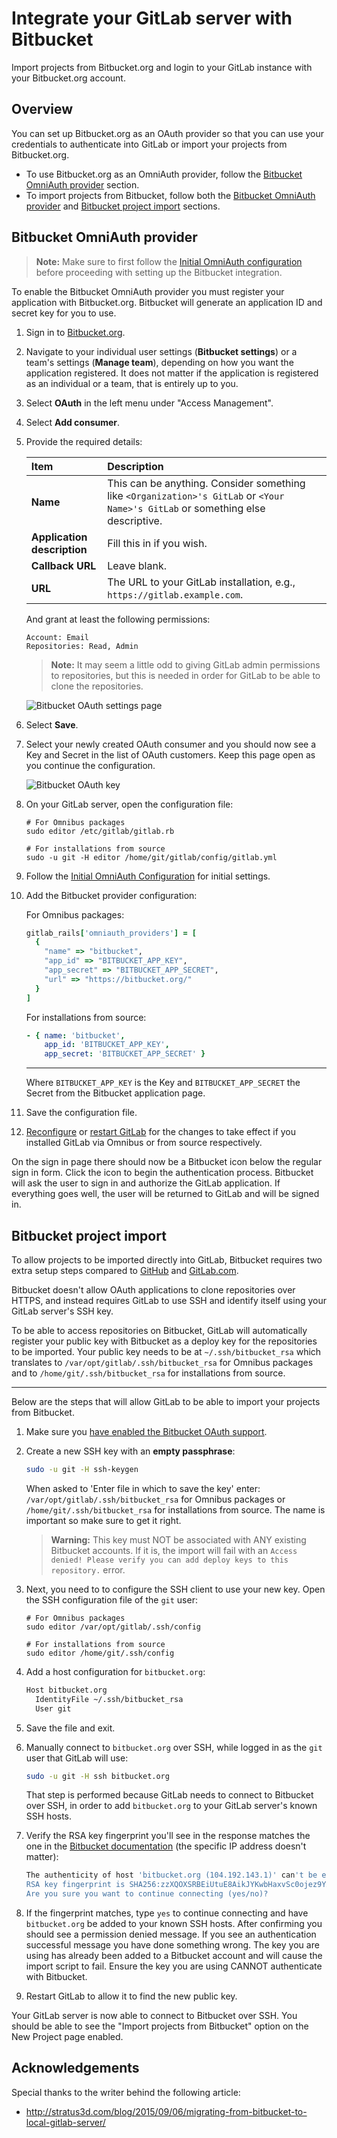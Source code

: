 # Integrate your GitLab server with Bitbucket

Import projects from Bitbucket.org and login to your GitLab instance with your
Bitbucket.org account.

## Overview

You can set up Bitbucket.org as an OAuth provider so that you can use your
credentials to authenticate into GitLab or import your projects from
Bitbucket.org.

- To use Bitbucket.org as an OmniAuth provider, follow the [Bitbucket OmniAuth
  provider](#bitbucket-omniauth-provider) section.
- To import projects from Bitbucket, follow both the
  [Bitbucket OmniAuth provider](#bitbucket-omniauth-provider) and
  [Bitbucket project import](#bitbucket-project-import) sections.

## Bitbucket OmniAuth provider

> **Note:**
Make sure to first follow the [Initial OmniAuth configuration][init-oauth]
before proceeding with setting up the Bitbucket integration.

To enable the Bitbucket OmniAuth provider you must register your application
with Bitbucket.org. Bitbucket will generate an application ID and secret key for
you to use.

1.  Sign in to [Bitbucket.org](https://bitbucket.org).
1.  Navigate to your individual user settings (**Bitbucket settings**) or a team's
    settings (**Manage team**), depending on how you want the application registered.
    It does not matter if the application is registered as an individual or a
    team, that is entirely up to you.
1.  Select **OAuth** in the left menu under "Access Management".
1.  Select **Add consumer**.
1.  Provide the required details:

    | Item | Description |
    | :--- | :---------- |
    | **Name** | This can be anything. Consider something like `<Organization>'s GitLab` or `<Your Name>'s GitLab` or something else descriptive. |
    | **Application description** | Fill this in if you wish. |
    | **Callback URL** | Leave blank. |
    | **URL** | The URL to your GitLab installation, e.g., `https://gitlab.example.com`. |

    And grant at least the following permissions:

    ```
    Account: Email
    Repositories: Read, Admin
    ```

    >**Note:**
    It may seem a little odd to giving GitLab admin permissions to repositories,
    but this is needed in order for GitLab to be able to clone the repositories.

    ![Bitbucket OAuth settings page](img/bitbucket_oauth_settings_page.png)

1.  Select **Save**.
1.  Select your newly created OAuth consumer and you should now see a Key and
    Secret in the list of OAuth customers. Keep this page open as you continue
    the configuration.

      ![Bitbucket OAuth key](img/bitbucket_oauth_keys.png)

1.  On your GitLab server, open the configuration file:

    ```
    # For Omnibus packages
    sudo editor /etc/gitlab/gitlab.rb

    # For installations from source
    sudo -u git -H editor /home/git/gitlab/config/gitlab.yml
    ```

1.  Follow the [Initial OmniAuth Configuration](omniauth.md#initial-omniauth-configuration)
    for initial settings.
1.  Add the Bitbucket provider configuration:

    For Omnibus packages:

    ```ruby
    gitlab_rails['omniauth_providers'] = [
      {
        "name" => "bitbucket",
        "app_id" => "BITBUCKET_APP_KEY",
        "app_secret" => "BITBUCKET_APP_SECRET",
        "url" => "https://bitbucket.org/"
      }
    ]
    ```

    For installations from source:

    ```yaml
    - { name: 'bitbucket',
        app_id: 'BITBUCKET_APP_KEY',
        app_secret: 'BITBUCKET_APP_SECRET' }
    ```

    ---

    Where `BITBUCKET_APP_KEY` is the Key and `BITBUCKET_APP_SECRET` the Secret
    from the Bitbucket application page.

1.  Save the configuration file.
1.  [Reconfigure][] or [restart GitLab][] for the changes to take effect if you
    installed GitLab via Omnibus or from source respectively.

On the sign in page there should now be a Bitbucket icon below the regular sign
in form. Click the icon to begin the authentication process. Bitbucket will ask
the user to sign in and authorize the GitLab application. If everything goes
well, the user will be returned to GitLab and will be signed in.

## Bitbucket project import

To allow projects to be imported directly into GitLab, Bitbucket requires two
extra setup steps compared to [GitHub](github.md) and [GitLab.com](gitlab.md).

Bitbucket doesn't allow OAuth applications to clone repositories over HTTPS, and
instead requires GitLab to use SSH and identify itself using your GitLab
server's SSH key.

To be able to access repositories on Bitbucket, GitLab will automatically
register your public key with Bitbucket as a deploy key for the repositories to
be imported. Your public key needs to be at `~/.ssh/bitbucket_rsa` which
translates to `/var/opt/gitlab/.ssh/bitbucket_rsa` for Omnibus packages and to
`/home/git/.ssh/bitbucket_rsa` for installations from source.

---

Below are the steps that will allow GitLab to be able to import your projects
from Bitbucket.

1. Make sure you [have enabled the Bitbucket OAuth support](#bitbucket-omniauth-provider).
1. Create a new SSH key with an **empty passphrase**:

    ```sh
    sudo -u git -H ssh-keygen
    ```

    When asked to 'Enter file in which to save the key' enter:
    `/var/opt/gitlab/.ssh/bitbucket_rsa` for Omnibus packages or
    `/home/git/.ssh/bitbucket_rsa` for installations from source. The name is
    important so make sure to get it right.

    > **Warning:**
    This key must NOT be associated with ANY existing Bitbucket accounts. If it
    is, the import will fail with an `Access denied! Please verify you can add
    deploy keys to this repository.` error.

1. Next, you need to to configure the SSH client to use your new key. Open the
   SSH configuration file of the `git` user:

    ```
    # For Omnibus packages
    sudo editor /var/opt/gitlab/.ssh/config

    # For installations from source
    sudo editor /home/git/.ssh/config
    ```

1. Add a host configuration for `bitbucket.org`:

    ```sh
    Host bitbucket.org
      IdentityFile ~/.ssh/bitbucket_rsa
      User git
    ```

1. Save the file and exit.
1. Manually connect to `bitbucket.org` over SSH, while logged in as the `git`
   user that GitLab will use:

    ```sh
    sudo -u git -H ssh bitbucket.org
    ```

    That step is performed because GitLab needs to connect to Bitbucket over SSH,
    in order to add `bitbucket.org` to your GitLab server's known SSH hosts.

1.  Verify the RSA key fingerprint you'll see in the response matches the one
    in the [Bitbucket documentation][bitbucket-docs] (the specific IP address
    doesn't matter):

    ```sh
    The authenticity of host 'bitbucket.org (104.192.143.1)' can't be established.
    RSA key fingerprint is SHA256:zzXQOXSRBEiUtuE8AikJYKwbHaxvSc0ojez9YXaGp1A.
    Are you sure you want to continue connecting (yes/no)?
    ```

1. If the fingerprint matches, type `yes` to continue connecting and have
   `bitbucket.org` be added to your known SSH hosts. After confirming you should
   see a permission denied message. If you see an authentication successful
   message you have done something wrong. The key you are using has already been
   added to a Bitbucket account and will cause the import script to fail. Ensure
   the key you are using CANNOT authenticate with Bitbucket.
1. Restart GitLab to allow it to find the new public key.

Your GitLab server is now able to connect to Bitbucket over SSH. You should be
able to see the "Import projects from Bitbucket" option on the New Project page
enabled.

## Acknowledgements

Special thanks to the writer behind the following article:

- http://stratus3d.com/blog/2015/09/06/migrating-from-bitbucket-to-local-gitlab-server/

[init-oauth]: omniauth.md#initial-omniauth-configuration
[bitbucket-docs]: https://confluence.atlassian.com/bitbucket/use-the-ssh-protocol-with-bitbucket-cloud-221449711.html#UsetheSSHprotocolwithBitbucketCloud-KnownhostorBitbucket%27spublickeyfingerprints
[reconfigure]: ../administration/restart_gitlab.md#omnibus-gitlab-reconfigure
[restart GitLab]: ../administration/restart_gitlab.md#installations-from-source
